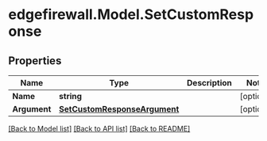 # edgefirewall.Model.SetCustomResponse

## Properties

Name | Type | Description | Notes
------------ | ------------- | ------------- | -------------
**Name** | **string** |  | [optional] 
**Argument** | [**SetCustomResponseArgument**](SetCustomResponseArgument.md) |  | [optional] 

[[Back to Model list]](../README.md#documentation-for-models) [[Back to API list]](../README.md#documentation-for-api-endpoints) [[Back to README]](../README.md)


